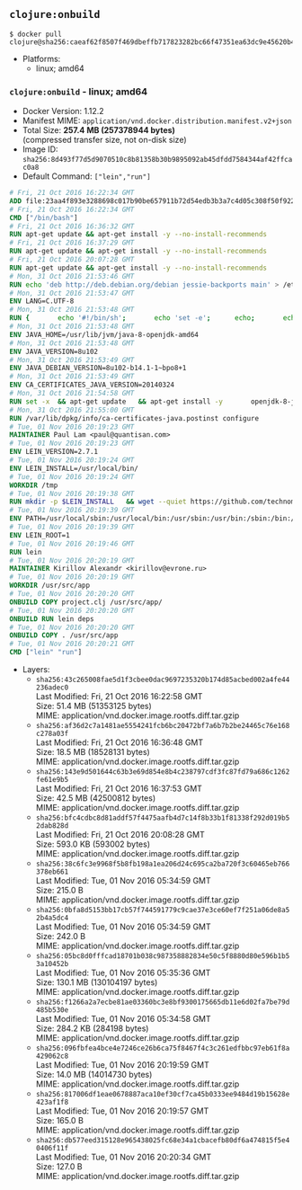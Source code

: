 ## `clojure:onbuild`

```console
$ docker pull clojure@sha256:caeaf62f8507f469dbeffb717823282bc66f47351ea63dc9e45620b4d64a1641
```

-	Platforms:
	-	linux; amd64

### `clojure:onbuild` - linux; amd64

-	Docker Version: 1.12.2
-	Manifest MIME: `application/vnd.docker.distribution.manifest.v2+json`
-	Total Size: **257.4 MB (257378944 bytes)**  
	(compressed transfer size, not on-disk size)
-	Image ID: `sha256:8d493f77d5d9070510c8b81358b30b9895092ab45dfdd7584344af42ffcac0a8`
-	Default Command: `["lein","run"]`

```dockerfile
# Fri, 21 Oct 2016 16:22:34 GMT
ADD file:23aa4f893e3288698c017b90be657911b72d54edb3b3a7c4d05c308f50f9228f in / 
# Fri, 21 Oct 2016 16:22:34 GMT
CMD ["/bin/bash"]
# Fri, 21 Oct 2016 16:36:32 GMT
RUN apt-get update && apt-get install -y --no-install-recommends 		ca-certificates 		curl 		wget 	&& rm -rf /var/lib/apt/lists/*
# Fri, 21 Oct 2016 16:37:29 GMT
RUN apt-get update && apt-get install -y --no-install-recommends 		bzr 		git 		mercurial 		openssh-client 		subversion 				procps 	&& rm -rf /var/lib/apt/lists/*
# Fri, 21 Oct 2016 20:07:28 GMT
RUN apt-get update && apt-get install -y --no-install-recommends 		bzip2 		unzip 		xz-utils 	&& rm -rf /var/lib/apt/lists/*
# Mon, 31 Oct 2016 21:53:46 GMT
RUN echo 'deb http://deb.debian.org/debian jessie-backports main' > /etc/apt/sources.list.d/jessie-backports.list
# Mon, 31 Oct 2016 21:53:47 GMT
ENV LANG=C.UTF-8
# Mon, 31 Oct 2016 21:53:48 GMT
RUN { 		echo '#!/bin/sh'; 		echo 'set -e'; 		echo; 		echo 'dirname "$(dirname "$(readlink -f "$(which javac || which java)")")"'; 	} > /usr/local/bin/docker-java-home 	&& chmod +x /usr/local/bin/docker-java-home
# Mon, 31 Oct 2016 21:53:48 GMT
ENV JAVA_HOME=/usr/lib/jvm/java-8-openjdk-amd64
# Mon, 31 Oct 2016 21:53:48 GMT
ENV JAVA_VERSION=8u102
# Mon, 31 Oct 2016 21:53:49 GMT
ENV JAVA_DEBIAN_VERSION=8u102-b14.1-1~bpo8+1
# Mon, 31 Oct 2016 21:53:49 GMT
ENV CA_CERTIFICATES_JAVA_VERSION=20140324
# Mon, 31 Oct 2016 21:54:58 GMT
RUN set -x 	&& apt-get update 	&& apt-get install -y 		openjdk-8-jdk="$JAVA_DEBIAN_VERSION" 		ca-certificates-java="$CA_CERTIFICATES_JAVA_VERSION" 	&& rm -rf /var/lib/apt/lists/* 	&& [ "$JAVA_HOME" = "$(docker-java-home)" ]
# Mon, 31 Oct 2016 21:55:00 GMT
RUN /var/lib/dpkg/info/ca-certificates-java.postinst configure
# Tue, 01 Nov 2016 20:19:23 GMT
MAINTAINER Paul Lam <paul@quantisan.com>
# Tue, 01 Nov 2016 20:19:23 GMT
ENV LEIN_VERSION=2.7.1
# Tue, 01 Nov 2016 20:19:24 GMT
ENV LEIN_INSTALL=/usr/local/bin/
# Tue, 01 Nov 2016 20:19:24 GMT
WORKDIR /tmp
# Tue, 01 Nov 2016 20:19:38 GMT
RUN mkdir -p $LEIN_INSTALL   && wget --quiet https://github.com/technomancy/leiningen/archive/$LEIN_VERSION.tar.gz   && echo "Comparing archive checksum ..."   && echo "876221e884780c865c2ce5c9aa5675a7cae9f215 *$LEIN_VERSION.tar.gz" | sha1sum -c -   && mkdir ./leiningen   && tar -xzf $LEIN_VERSION.tar.gz  -C ./leiningen/ --strip-components=1   && mv leiningen/bin/lein-pkg $LEIN_INSTALL/lein   && rm -rf $LEIN_VERSION.tar.gz ./leiningen   && chmod 0755 $LEIN_INSTALL/lein   && wget --quiet https://github.com/technomancy/leiningen/releases/download/$LEIN_VERSION/leiningen-$LEIN_VERSION-standalone.zip   && wget --quiet https://github.com/technomancy/leiningen/releases/download/$LEIN_VERSION/leiningen-$LEIN_VERSION-standalone.zip.asc   && gpg --keyserver pool.sks-keyservers.net --recv-key 2E708FB2FCECA07FF8184E275A92E04305696D78   && echo "Verifying Jar file signature ..."   && gpg --verify leiningen-$LEIN_VERSION-standalone.zip.asc   && rm leiningen-$LEIN_VERSION-standalone.zip.asc   && mv leiningen-$LEIN_VERSION-standalone.zip /usr/share/java/leiningen-$LEIN_VERSION-standalone.jar   &&  apt-get update && apt-get install rlfe && rm -rf /var/lib/apt/lists/*
# Tue, 01 Nov 2016 20:19:39 GMT
ENV PATH=/usr/local/sbin:/usr/local/bin:/usr/sbin:/usr/bin:/sbin:/bin:/usr/local/bin/
# Tue, 01 Nov 2016 20:19:39 GMT
ENV LEIN_ROOT=1
# Tue, 01 Nov 2016 20:19:46 GMT
RUN lein
# Tue, 01 Nov 2016 20:20:19 GMT
MAINTAINER Kirillov Alexandr <kirillov@evrone.ru>
# Tue, 01 Nov 2016 20:20:19 GMT
WORKDIR /usr/src/app
# Tue, 01 Nov 2016 20:20:20 GMT
ONBUILD COPY project.clj /usr/src/app/
# Tue, 01 Nov 2016 20:20:20 GMT
ONBUILD RUN lein deps
# Tue, 01 Nov 2016 20:20:20 GMT
ONBUILD COPY . /usr/src/app
# Tue, 01 Nov 2016 20:20:21 GMT
CMD ["lein" "run"]
```

-	Layers:
	-	`sha256:43c265008fae5d1f3cbee0dac9697235320b174d85acbed002a4fe44236adec0`  
		Last Modified: Fri, 21 Oct 2016 16:22:58 GMT  
		Size: 51.4 MB (51353125 bytes)  
		MIME: application/vnd.docker.image.rootfs.diff.tar.gzip
	-	`sha256:af36d2c7a1481ae5554241fcb6bc20472bf7a6b7b2be24465c76e168c278a03f`  
		Last Modified: Fri, 21 Oct 2016 16:36:48 GMT  
		Size: 18.5 MB (18528131 bytes)  
		MIME: application/vnd.docker.image.rootfs.diff.tar.gzip
	-	`sha256:143e9d501644c63b3e69d854e8b4c238797cdf3fc87fd79a686c1262fe61e9b5`  
		Last Modified: Fri, 21 Oct 2016 16:37:53 GMT  
		Size: 42.5 MB (42500812 bytes)  
		MIME: application/vnd.docker.image.rootfs.diff.tar.gzip
	-	`sha256:bfc4cdbc8d81addf57f4475aafb4d7c14f8b33b1f81338f292d019b52dab828d`  
		Last Modified: Fri, 21 Oct 2016 20:08:28 GMT  
		Size: 593.0 KB (593002 bytes)  
		MIME: application/vnd.docker.image.rootfs.diff.tar.gzip
	-	`sha256:38c6fc3e9968f5b8fb198a1ea206d24c695ca2ba720f3c60465eb766378eb661`  
		Last Modified: Tue, 01 Nov 2016 05:34:59 GMT  
		Size: 215.0 B  
		MIME: application/vnd.docker.image.rootfs.diff.tar.gzip
	-	`sha256:0bfa8d5153bb17cb57f744591779c9cae37e3ce60ef7f251a06de8a52b4a5dc4`  
		Last Modified: Tue, 01 Nov 2016 05:34:59 GMT  
		Size: 242.0 B  
		MIME: application/vnd.docker.image.rootfs.diff.tar.gzip
	-	`sha256:05bc8d0fffcad18701b038c987358882834e50c5f8880d80e596b1b53a10452b`  
		Last Modified: Tue, 01 Nov 2016 05:35:36 GMT  
		Size: 130.1 MB (130104197 bytes)  
		MIME: application/vnd.docker.image.rootfs.diff.tar.gzip
	-	`sha256:f1266a2a7ecbe81ae03360bc3e8bf9300175665db11e6d02fa7be79d485b530e`  
		Last Modified: Tue, 01 Nov 2016 05:34:58 GMT  
		Size: 284.2 KB (284198 bytes)  
		MIME: application/vnd.docker.image.rootfs.diff.tar.gzip
	-	`sha256:096fbfea4bce4e7246ce26b6ca75f8467f4c3c261edfbbc97eb61f8a429062c8`  
		Last Modified: Tue, 01 Nov 2016 20:19:59 GMT  
		Size: 14.0 MB (14014730 bytes)  
		MIME: application/vnd.docker.image.rootfs.diff.tar.gzip
	-	`sha256:817006df1eae0678887aca10ef30cf7ca45b0333ee9484d19b15628e423af1f8`  
		Last Modified: Tue, 01 Nov 2016 20:19:57 GMT  
		Size: 165.0 B  
		MIME: application/vnd.docker.image.rootfs.diff.tar.gzip
	-	`sha256:db577eed315128e965438025fc68e34a1cbacefb80df6a474815f5e40406f11f`  
		Last Modified: Tue, 01 Nov 2016 20:20:34 GMT  
		Size: 127.0 B  
		MIME: application/vnd.docker.image.rootfs.diff.tar.gzip
